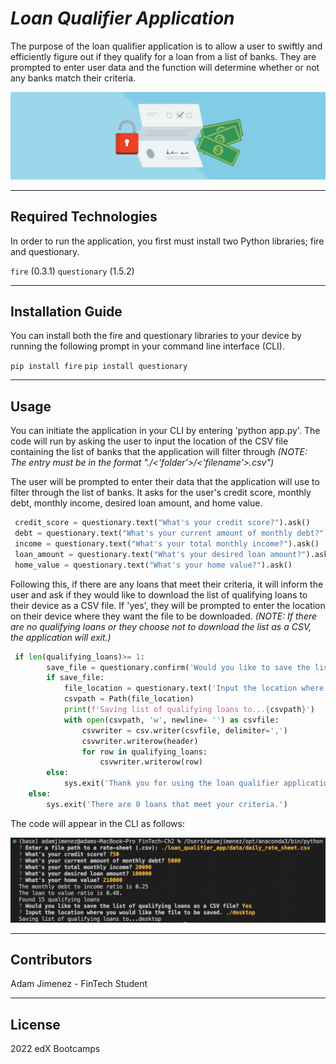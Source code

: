 # *Loan Qualifier Application*

The purpose of the loan qualifier application is to allow a user to swiftly and efficiently figure out if they qualify for a loan from a list of banks. They are prompted to enter user data and the function will determine whether or not any banks match their criteria.

![An image for the header of the Repository](./loan_qualifier_app/images/rc_unsecuredpl_hero.png)

---

## **Required Technologies**

In order to run the application, you first must install two Python libraries; fire and questionary.

`fire` (0.3.1)
`questionary` (1.5.2)

---

## Installation Guide

You can install both the fire and questionary libraries to your device by running the following prompt in your command line interface (CLI).

```pip install fire```
```pip install questionary```

---

## Usage

You can initiate the application in your CLI by entering 'python app.py'. The code will run by asking the user to input the location of the CSV file containing the list of banks that the application will filter through *(NOTE: The entry must be in the format "./<'folder'>/<'filename'>.csv")*

The user will be prompted to enter their data that the application will use to filter through the list of banks. It asks for the user's credit score, monthly debt, monthly income, desired loan amount, and home value. 

```python
 credit_score = questionary.text("What's your credit score?").ask()
 debt = questionary.text("What's your current amount of monthly debt?").ask()
 income = questionary.text("What's your total monthly income?").ask()
 loan_amount = questionary.text("What's your desired loan amount?").ask()
 home_value = questionary.text("What's your home value?").ask()
```

Following this, if there are any loans that meet their criteria, it will inform the user and ask if they would like to download the list of qualifying loans to their device as a CSV file. If 'yes', they will be prompted to enter the location on their device where they want the file to be downloaded. *(NOTE: If there are no qualifying loans or they choose not to download the list as a CSV, the application will exit.)*

```python
 if len(qualifying_loans)>= 1:
        save_file = questionary.confirm('Would you like to save the list of qualifying loans as a CSV file?').ask()
        if save_file:
            file_location = questionary.text('Input the location where you would like the file to be saved.').ask()
            csvpath = Path(file_location)
            print(f'Saving list of qualifying loans to...{csvpath}')
            with open(csvpath, 'w', newline= '') as csvfile:
                csvwriter = csv.writer(csvfile, delimiter=',')
                csvwriter.writerow(header)
                for row in qualifying_loans:
                    csvwriter.writerow(row)
        else:
            sys.exit('Thank you for using the loan qualifier application.')
    else:
        sys.exit('There are 0 loans that meet your criteria.')
```
 
The code will appear in the CLI as follows:

![Image of the CLI output](./loan_qualifier_app/images/screenshot.png)

---

## Contributors

Adam Jimenez - FinTech Student

---

## License

2022 edX Bootcamps
